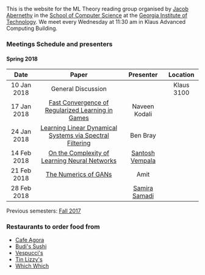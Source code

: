 This is the website for the ML Theory reading group organised by [Jacob Abernethy](http://web.eecs.umich.edu/~jabernet/) in the [School of Computer Science](https://www.scs.gatech.edu/) at the [Georgia Institute of Technology](http://www.gatech.edu/). We meet every Wednesday at 11:30 am in Klaus Advanced Computing Building.


### Meetings Schedule and presenters

#### Spring 2018

| Date        | Paper         | Presenter |   Location|
| :-------------: |:-------------: |:-------------: |:-------------: |
| 10 Jan 2018    | General Discussion |  | Klaus 3100 |
| 17 Jan 2018 | [Fast Convergence of Regularized Learning in Games](https://arxiv.org/pdf/1507.00407) | Naveen Kodali | |
| 24 Jan 2018 | [Learning Linear Dynamical Systems via Spectral Filtering](https://arxiv.org/abs/1711.00946) | Ben Bray | |
| 14 Feb 2018 | [On the Complexity of Learning Neural Networks](https://arxiv.org/pdf/1707.04615.pdf) | [Santosh Vempala](https://www.cc.gatech.edu/~vempala/) | |
| 21 Feb 2018 | [The Numerics of GANs](https://arxiv.org/abs/1705.10461) | Amit | |
| 28 Feb 2018 |  | [Samira Samadi](https://sites.google.com/site/ssamadi/) | |
Previous semesters: [Fall 2017](fall17)



### Restaurants to order food from
- [Cafe Agora](https://www.yelp.com/biz/cafe-agora-midtown-atlanta)
- [Budi's Sushi](https://www.budissushi.com/)
- [Vespucci's](http://www.vespuccispizza.com/)
- [Tin Lizzy's](http://www.tinlizzyscantina.com/)
- [Which Which](https://www.whichwich.com/)

